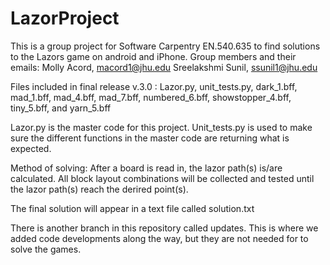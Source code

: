 # LazorProject

This is a group project for Software Carpentry EN.540.635 to find solutions to the Lazors game on android and iPhone.
Group members and their emails:
  Molly Acord, macord1@jhu.edu
  Sreelakshmi Sunil, ssunil1@jhu.edu

Files included in final release v.3.0 : Lazor.py, unit_tests.py, dark_1.bff, mad_1.bff, mad_4.bff, mad_7.bff, numbered_6.bff, showstopper_4.bff, tiny_5.bff, and yarn_5.bff

Lazor.py is the master code for this project. Unit_tests.py is used to make sure the different functions in the master code are returning what is expected.

Method of solving: After a board is read in, the lazor path(s) is/are calculated. All block layout combinations will be collected and tested until the lazor path(s) reach the derired point(s). 

The final solution will appear in a text file called solution.txt

There is another branch in this repository called updates. This is where we added code developments along the way, but they are not needed for to solve the games.
